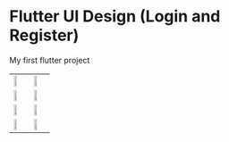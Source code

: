 # Flutter UI Design (Login and Register)

My first flutter project

<table>
  <tr>
    <td><img src="https://raw.githubusercontent.com/riskiadi/Udacoding/master/_screnshoot/ss1.jpg" width="50%"/></td>
    <td><img src="https://raw.githubusercontent.com/riskiadi/Udacoding/master/_screnshoot/ss2.jpg" width="50%"/></td>
  </tr>
  <tr>
    <td><img src="https://raw.githubusercontent.com/riskiadi/Udacoding/master/_screnshoot/ss3.jpg" width="50%"/></td>
    <td><img src="https://raw.githubusercontent.com/riskiadi/Udacoding/master/_screnshoot/ss4.jpg" width="50%"/></td>
  </tr>
  <tr>
    <td><img src="https://raw.githubusercontent.com/riskiadi/Udacoding/master/_screnshoot/ss5.jpg" width="50%"/></td>
    <td><img src="https://raw.githubusercontent.com/riskiadi/Udacoding/master/_screnshoot/ss6.jpg" width="50%"/></td>
  </tr>
  <tr>
    <td><img src="https://raw.githubusercontent.com/riskiadi/Udacoding/master/_screnshoot/ss7.jpg" width="50%"/></td>
    <td><img src="https://raw.githubusercontent.com/riskiadi/Udacoding/master/_screnshoot/ss8.jpg" width="50%"/></td>
  </tr>
</table>


